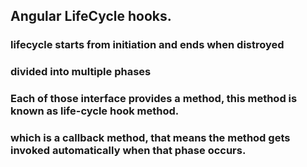  ## Angular LifeCycle hooks.
 ### lifecycle starts from initiation and ends when distroyed
 ###  divided into multiple phases
 ### Each of those interface provides a method, this method is known as life-cycle hook method. 
 ### which is a callback method, that means the method gets invoked automatically when that phase occurs.
